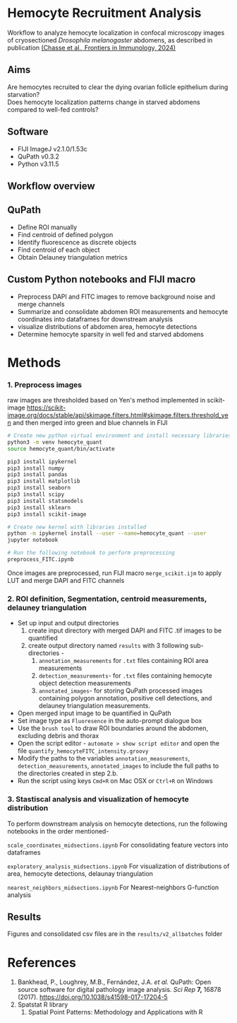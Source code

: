 # Hemocyte Recruitment Analysis
Workflow to analyze hemocyte localization in confocal microscopy images of cryosectioned _Drosophila melanogaster_ abdomens, as described in publication [(Chasse et al., Frontiers in Immunology, 2024)](https://www.frontiersin.org/journals/immunology/articles/10.3389/fimmu.2024.1389674/full)

## Aims
Are hemocytes recruited to clear the dying ovarian follicle epithelium during starvation?  
Does hemocyte localization patterns change in starved abdomens compared to well-fed controls? 

## Software 
- FIJI ImageJ v2.1.0/1.53c
- QuPath v0.3.2
- Python v3.11.5

## Workflow overview

## QuPath 

- Define ROI manually
- Find centroid of defined polygon
- Identify fluorescence as discrete objects
- Find centroid of each object
- Obtain Delauney triangulation metrics

## Custom Python notebooks and FIJI macro

- Preprocess DAPI and FITC images to remove background noise and merge channels
- Summarize and consolidate abdomen ROI measurements and hemocyte coordinates into dataframes for downstream analysis
- visualize distributions of abdomen area, hemocyte detections 
- Determine hemocyte sparsity in well fed and starved abdomens

# Methods

### 1. Preprocess images 

raw images are thresholded based on Yen's method implemented in scikit-image https://scikit-image.org/docs/stable/api/skimage.filters.html#skimage.filters.threshold_yen and then merged into green and blue channels in FIJI

```bash
# Create new python virtual environment and install necessary libraries
python3 -m venv hemocyte_quant
source hemocyte_quant/bin/activate

pip3 install ipykernel 
pip3 install numpy 
pip3 install pandas 
pip3 install matplotlib 
pip3 install seaborn
pip3 install scipy 
pip3 install statsmodels
pip3 install sklearn 
pip3 install scikit-image

# Create new kernel with libraries installed
python -m ipykernel install --user --name=hemocyte_quant --user
jupyter notebook 

# Run the following notebook to perform preprocessing 
preprocess_FITC.ipynb 

```

Once images are preprocessed, run FIJI macro `merge_scikit.ijm` to apply LUT and merge DAPI and FITC channels


### 2. ROI definition, Segmentation, centroid measurements, delauney triangulation

- Set up input and output directories
    1. create input directory with merged DAPI and FITC .tif images to be quantified 
    2. create output directory named `results` with 3 following sub-directories -
        1. `annotation_measurements` for `.txt` files containing ROI area measurements
        2. `detection_measurements`- for `.txt` files containing hemocyte object detection measurements
        3. `annotated_images`- for storing QuPath processed images containing polygon annotation, positive cell detections, and delauney triangulation measurements. 
- Open merged input image to be quantified in QuPath
- Set image type as `Fluoresence` in the auto-prompt dialogue box
- Use the `brush tool` to draw ROI boundaries around the abdomen, excluding debris and thorax
- Open the script editor - `automate > show script editor` and open the file `quantify_hemocyteFITC_intensity.groovy`
- Modify the paths to the variables `annotation_measurements`, `detection_measurements`, `annotated_images` to include the full paths to the directories created in step 2.b.
- Run the script using keys `Cmd+R` on Mac OSX or `Ctrl+R` on Windows

### 3. Stastiscal analysis and visualization of hemocyte distribution

To perform downstream analysis on hemocyte detections, run the following notebooks in the order mentioned-  

`scale_coordinates_midsections.ipynb` For consolidating feature vectors into dataframes

`exploratory_analysis_midsections.ipynb` For visualization of distributions of area, hemocyte detections, delaunay triangulation 

`nearest_neighbors_midsections.ipynb` For Nearest-neighbors G-function analysis


## Results
Figures and consolidated csv files are in the `results/v2_allbatches` folder

# References

1. Bankhead, P., Loughrey, M.B., Fernández, J.A. *et al.* QuPath: Open source software for digital pathology image analysis. *Sci Rep* **7,** 16878 (2017). https://doi.org/10.1038/s41598-017-17204-5
2. Spatstat R library
    1. Spatial Point Patterns: Methodology and Applications with R
